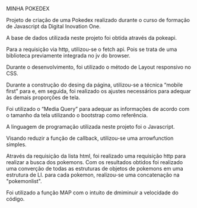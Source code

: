 MINHA POKEDEX

Projeto de criação de uma Pokedex realizado durante o curso de formação de Javascript da Digital Inovation One.

A base de dados utilizada neste projeto foi obtida através da pokeapi.

Para a requisição via http, utilizou-se o fetch api. Pois se trata de uma biblioteca previamente integrada no jv do browser.

Durante o desenvolvimento, foi utilizado o método de Layout responsivo no CSS.

Durante a construção do desing da página, utilizou-se a técnica “mobile first” para e, em seguida, foi realizado os ajustes necessários para adequar às demais proporções de tela.

Foi utilizado o “Media Query” para adequar as informações de acordo com o tamanho da tela utilizando o bootstrap como referência.

A linguagem de programação utilizada neste projeto foi o Javascript.

Visando reduzir a função de callback, utilizou-se uma arrowfunction simples.

Através da requisição da lista html, foi realizado uma requisição http para realizar a busca dos pokemons. Com os resultados obtidos foi realizado uma converção de todas as estruturas de objetos de pokemons em uma estrutura de LI. para cada pokemon, realizou-se uma concatenação na "pokemonlist".

Foi utilizado a função MAP com o intuito de dmiminuir a velocidade do código.




